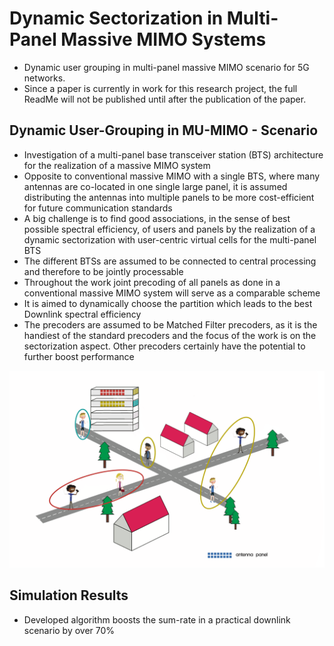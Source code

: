 # Dynamic Sectorization in Multi-Panel Massive MIMO Systems
- Dynamic user grouping in multi-panel massive MIMO scenario for 5G networks. 
- Since a paper is currently in work for this research project, the full ReadMe will not be published until after the publication of the paper.

## Dynamic User-Grouping in MU-MIMO  - Scenario 

- Investigation of a multi-panel base transceiver station (BTS) architecture for the realization of a massive MIMO system
- Opposite to conventional massive MIMO with a single BTS, where many antennas are co-located in one single large panel, it is assumed distributing the antennas into multiple panels to be more cost-efficient for future communication standards
- A big challenge is to find good associations, in the sense of best possible spectral efficiency, of users and panels by the realization of a dynamic sectorization with user-centric virtual cells for the multi-panel BTS
- The different BTSs are assumed to be connected to central processing and therefore to be jointly processable 
- Throughout the work joint precoding of all panels as done in a conventional massive MIMO system will serve as a comparable scheme
- It is aimed to dynamically choose the partition which leads to the best Downlink spectral efficiency
- The precoders are assumed to be Matched Filter precoders, as it is the handiest of the standard precoders and the focus of the work is on the sectorization aspect. Other precoders certainly have the potential to further boost performance

![Farmers Market Finder Demo](ImagesDynamicSec/Scenario.gif)


## Simulation Results

- Developed algorithm boosts the sum-rate in a practical downlink scenario by over 70%
